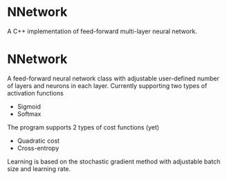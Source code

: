 # NNetwork
A C++ implementation of feed-forward multi-layer neural network. 

# NNetwork

A feed-forward neural network class with adjustable user-defined number of layers and neurons in each layer.
Currently supporting two types of activation functions 
* Sigmoid
* Softmax

The program supports 2 types of cost functions (yet)
* Quadratic cost
* Cross-entropy

Learning is based on the stochastic gradient method with adjustable batch size and learning rate.



